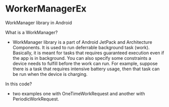 # WorkerManagerEx
WorkManager library in Android

What is a WorkManager?

* WorkManager library is a part of Android JetPack and Architecture Components. 
  It is used to run deferrable background task (work). 
  Basically, it is meant for tasks that requires guaranteed execution even 
  if the app is in background. You can also specify some constraints a device 
  needs to fulfill before the work can run. For example, 
  suppose there is a task that requires intensive battery usage, 
  then that task can be run when the device is charging. 

In this code?
  * two examples one with OneTimeWorkRequest and another with PeriodicWorkRequest. 
